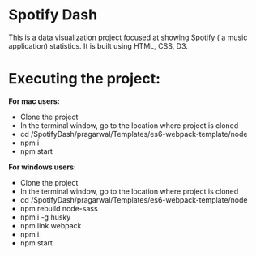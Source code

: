 # Spotify Dash

This is a data visualization project focused at showing Spotify ( a music application) statistics. It is built using HTML, CSS, D3. 

# Executing the project:
**For mac users:**
* Clone the project 
* In the terminal window, go to the location where project is cloned 
* cd /SpotifyDash/pragarwal/Templates/es6-webpack-template/node
* npm i
* npm start

**For windows users:**
* Clone the project 
* In the terminal window, go to the location where project is cloned 
* cd /SpotifyDash/pragarwal/Templates/es6-webpack-template/node
* npm rebuild node-sass
* npm i -g husky
* npm link webpack
* npm i
* npm start
